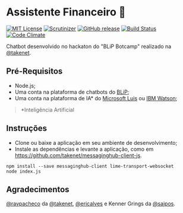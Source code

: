 # Assistente Financeiro 🤖 
[![MIT License](https://img.shields.io/badge/License-MIT-red.svg)](LICENSE) [![Scrutinizer](https://img.shields.io/scrutinizer/g/dedevillela/bot-assistente-financeiro.svg)](https://scrutinizer-ci.com/g/dedevillela/bot-assistente-financeiro/build-status/master) [![GitHub release](https://img.shields.io/github/release/dedevillela/bot-assistente-financeiro.svg)]() [![Build Status](https://travis-ci.org/dedevillela/bot-assistente-financeiro.svg?branch=master)](https://travis-ci.org/dedevillela/bot-assistente-financeiro) [![Code Climate](https://codeclimate.com/github/dedevillela/bot-assistente-financeiro.png)](https://codeclimate.com/github/dedevillela/bot-assistente-financeiro)

Chatbot desenvolvido no hackaton do "BLiP Botcamp" realizado na [@takenet](https://github.com/takenet).

## Pré-Requisitos
- Node.js;
- Uma conta na plataforma de chatbots do [BLiP](https://blip.ai);
- Uma conta na plataforma de IA* do [Microsoft Luis](https://www.luis.ai) ou [IBM Watson](https://www.ibm.com/watson);
>*Inteligência Artificial

## Instruções
- Clone ou baixe a aplicação em seu ambiente de desenvolvimento;
- Instale as dependências e levante a aplicação, como em https://github.com/takenet/messaginghub-client-js.
```
npm install --save messaginghub-client lime-transport-websocket
node index.js
```
## Agradecimentos
[@ravpacheco](https://github.com/ravpacheco) da [@takenet](https://github.com/takenet), [@ericalves](https://github.com/ericalves) e Kenner Grings da [@saipos](https://github.com/saipos).
